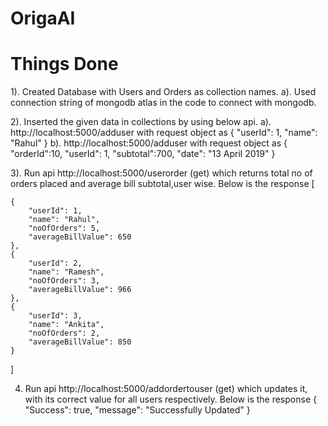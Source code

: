 # OrigaAI

# Things Done
1). Created Database with Users and Orders as collection names.
  a). Used connection string of mongodb atlas in the code to connect with mongodb.
  
2). Inserted the given data in collections by using below api.
  a). http://localhost:5000/adduser with request object as 
      {
        "userId": 1,
        "name": "Rahul"
      }
   b). http://localhost:5000/adduser with request object as
       {
          "orderId":10,
          "userId": 1,
          "subtotal":700,
          "date": "13 April 2019"
      }
      
3). Run api http://localhost:5000/userorder (get) which returns total no of orders placed and average bill subtotal,user wise.
  Below is the response
    [
    
    {
        "userId": 1,
        "name": "Rahul",
        "noOfOrders": 5,
        "averageBillValue": 650
    },
    {
        "userId": 2,
        "name": "Ramesh",
        "noOfOrders": 3,
        "averageBillValue": 966
    },
    {
        "userId": 3,
        "name": "Ankita",
        "noOfOrders": 2,
        "averageBillValue": 850
    }
]

4. Run api http://localhost:5000/addordertouser (get) which updates it, with its correct value for all users respectively. 
  Below is the response
    {
        "Success": true,
        "message": "Successfully Updated"
    }
